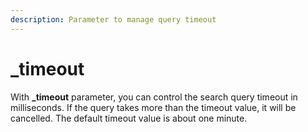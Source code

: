 ```yaml
---
description: Parameter to manage query timeout
---
```


# \_timeout

With **\_timeout** parameter, you can control the search query timeout in milliseconds. If the query takes more than the timeout value, it will be cancelled. The default timeout value is about one minute.

